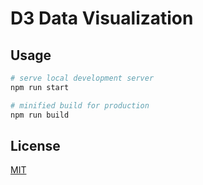 # D3 Data Visualization #

## Usage ##

```bash
# serve local development server
npm run start
```

```bash
# minified build for production
npm run build
```

## License ##

[MIT](https://choosealicense.com/licenses/mit/)

